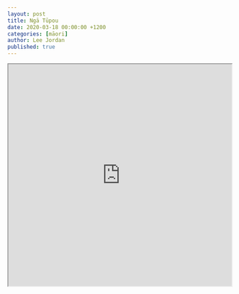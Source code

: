 ```yaml
---
layout: post
title: Ngā Tūpou
date: 2020-03-18 00:00:00 +1200
categories: [māori]
author: Lee Jordan
published: true
---
```


<iframe src="https://quizlet.com/493925834/flashcards/embed?i=er23h&x=1jj1" height="500" width="100%" style="border:1"></iframe>
